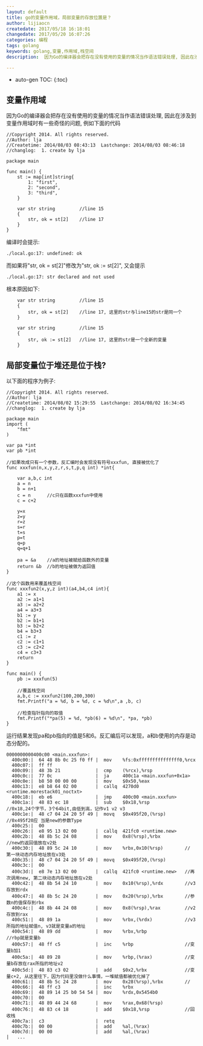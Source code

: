 ```yaml
---
layout: default
title: go的变量作用域，局部变量的存放位置是？
author: lijiaocn
createdate: 2017/05/18 16:18:01
changedate: 2017/05/20 16:07:26
categories: 编程
tags: golang
keywords: golang,变量,作用域,栈空间
description:  因为Go的编译器会把存在没有使用的变量的情况当作语法错误处理, 因此在涉及到变量作用域时

---
```


* auto-gen TOC:
{:toc}

## 变量作用域

因为Go的编译器会把存在没有使用的变量的情况当作语法错误处理, 因此在涉及到变量作用域时有一些奇怪的问题, 例如下面的代码

	//Copyright 2014. All rights reserved.
	//Author: lja  
	//Createtime: 2014/08/03 08:43:13  Lastchange: 2014/08/03 08:46:18
	//changlog:  1. create by lja
	
	package main
	
	func main() {
	    st := map[int]string{
	        1: "first",
	        2: "second",
	        3: "third",
	    }
	
	    var str string         //line 15
	    {
	        str, ok = st[2]    //line 17
	    }
	}

编译时会提示:

	./local.go:17: undefined: ok

而如果将"str, ok = st[2]"修改为"str, ok := st[2]", 又会提示

	./local.go:17: str declared and not used

根本原因如下:

	    var str string         //line 15
	    {
	        str, ok = st[2]    //line 17, 这里的str与line15的str是同一个
	    }
	
	    var str string         //line 15
	    {
	        str, ok := st[2]   //line 17, 这里的str是一个全新的变量
	    }

## 局部变量位于堆还是位于栈?

以下面的程序为例子:

	//Copyright 2014. All rights reserved. 
	//Author: lja  
	//Createtime: 2014/08/02 15:29:55  Lastchange: 2014/08/02 16:34:45
	//changlog:  1. create by lja
	
	package main
	import (
	    "fmt"
	)
	
	var pa *int
	var pb *int
	
	//如果改成只有一个参数，反汇编时会发现没有符号xxxfun, 直接被优化了
	func xxxfun(n,x,y,z,r,s,t,p,q int) *int{    
	
	    var a,b,c int 
	    a = n 
	    b = n+1 
	    c = n      //c只在函数xxxfun中使用
	    c = c+2 
	
	    y=x
	    z=y
	    r=z
	    s=r
	    t=s
	    p=t
	    q=p
	    q=q+1
	
	    pa = &a    //a的地址被赋给函数外的变量
	    return &b  //b的地址被做为返回值
	}
	
	//这个函数用来覆盖栈空间
	func xxxfun2(x,y,z int)(a4,b4,c4 int){
	    a1 := x
	    a2 := a1+1
	    a3 := a2+2
	    a4 = a3+3
	    b1 := y
	    b2 := b1+1
	    b3 := b2+2
	    b4 = b3+3
	    c1 := z
	    c2 := c1+1
	    c3 := c2+2
	    c4 = c3+3
	    return
	}
	
	func main() {
	    pb := xxxfun(5)
	
	    //覆盖栈空间
	    a,b,c := xxxfun2(100,200,300)
	    fmt.Printf("a = %d, b = %d, c = %d\n",a ,b, c)
	
	    //检查指针指向的取值
	    fmt.Printf("*pa(5) = %d, *pb(6) = %d\n", *pa, *pb)
	}
                           

运行结果发现pa和pb指向的值是5和6。反汇编后可以发现，a和b使用的内存是动态分配的。

	0000000000400c00 <main.xxxfun>:
	  400c00:|  64 48 8b 0c 25 f0 ff |  mov    %fs:0xfffffffffffffff0,%rcx
	  400c07:|  ff ff 
	  400c09:|  48 3b 21             |  cmp    (%rcx),%rsp
	  400c0c:|  77 0c                |  ja     400c1a <main.xxxfun+0x1a>
	  400c0e:|  b8 50 00 00 00       |  mov    $0x50,%eax
	  400c13:|  e8 b8 64 02 00       |  callq  4270d0 <runtime.morestack01_noctxt>
	  400c18:|  eb e6                |  jmp    400c00 <main.xxxfun>
	  400c1a:|  48 83 ec 18          |  sub    $0x18,%rsp             //0x18,24个字节，3个64bit,由低到高，记作v1 v2 v3
	  400c1e:|  48 c7 04 24 20 5f 49 |  movq   $0x495f20,(%rsp)       //0x495f20应 当是new的参数Type
	  400c25:|  00 
	  400c26:|  e8 95 13 02 00       |  callq  421fc0 <runtime.new>
	  400c2b:|  48 8b 5c 24 08       |  mov    0x8(%rsp),%rbx         //new的返回值放在v2处
	  400c30:|  48 89 5c 24 10       |  mov    %rbx,0x10(%rsp)        // 第一块动态内存地址放在v3处
	  400c35:|  48 c7 04 24 20 5f 49 |  movq   $0x495f20,(%rsp)              
	  400c3c:|  00 
	  400c3d:|  e8 7e 13 02 00       |  callq  421fc0 <runtime.new>   //再次调用new, 第二块动态内存地址放在v2处
	  400c42:|  48 8b 54 24 10       |  mov    0x10(%rsp),%rdx        //v3存放到rdx
	  400c47:|  48 8b 5c 24 20       |  mov    0x20(%rsp),%rbx        //参数n的值保存到rbx
	  400c4c:|  48 8b 44 24 08       |  mov    0x8(%rsp),%rax         //v2存放到rax
	  400c51:|  48 89 1a             |  mov    %rbx,(%rdx)            //v3 所指的地址赋值n, v3就是变量a的地址
	  400c54:|  48 89 dd             |  mov    %rbx,%rbp              //rbp就是变量b
	  400c57:|  48 ff c5             |  inc    %rbp                   //变量b加1
	  400c5a:|  48 89 28             |  mov    %rbp,(%rax)            //变量b存放在rax所指的地址v2
	  400c5d:|  48 83 c3 02          |  add    $0x2,%rbx              //变量c+2, 从这里往下，因为代码里没做什么事情，一堆赋值都被优化掉了
	  400c61:|  48 8b 5c 24 28       |  mov    0x28(%rsp),%rbx        //     
	  400c66:|  48 ff c3             |  inc    %rbx   
	  400c69:|  48 89 14 25 b0 54 54 |  mov    %rdx,0x5454b0
	  400c70:|  00 
	  400c71:|  48 89 44 24 68       |  mov    %rax,0x68(%rsp)
	  400c76:|  48 83 c4 18          |  add    $0x18,%rsp             //回收栈
	  400c7a:|  c3                   |  retq   
	  400c7b:|  00 00                |  add    %al,(%rax)
	  400c7d:|  00 00                |  add    %al,(%rax)
	|   ...
